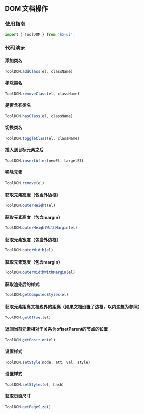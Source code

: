 ## DOM 文档操作

### 使用指南

``` javascript
import { ToolDOM } from 'h5-ui';
```

### 代码演示

#### 添加类名

```javascript
ToolDOM.addClass(el, className)
```

#### 移除类名

```javascript
ToolDOM.removeClass(el, className)
```

#### 是否含有类名

```javascript
ToolDOM.hasClass(el, className)
```

#### 切换类名

```javascript
ToolDOM.toggleClass(el, className)
```

#### 插入到目标元素之后

```javascript
ToolDOM.insertAfter(newEl, targetEl)
```

#### 移除元素

```javascript
ToolDOM.remove(el)
```

#### 获取元素高度（包含外边框）

```javascript
ToolDOM.outerHeight(el)
```

#### 获取元素高度（包含margin）

```javascript
ToolDOM.outerHeightWithMargin(el)
```

#### 获取元素宽度（包含外边框）

```javascript
ToolDOM.outerWidth(el)
```

#### 获取元素宽度（包含margin）

```javascript
ToolDOM.outerWidthWithMargin(el)
```

#### 获取渲染后的样式

```javascript
ToolDOM.getComputedStyles(el)
```

#### 获取元素距离文档边界的距离（如果文档设置了边框，以内边框为参照）

```javascript
ToolDOM.getOffset(el)
```

#### 返回当前元素相对于关系为offsetParent的节点的位置

```javascript
ToolDOM.getPosition(el)
```

#### 设置样式

```javascript
ToolDOM.setStyle(node, att, val, style)
```

#### 设置样式

```javascript
ToolDOM.setStyles(el, hash)
```

#### 获取页面尺寸

```javascript
ToolDOM.getPageSize()
```
